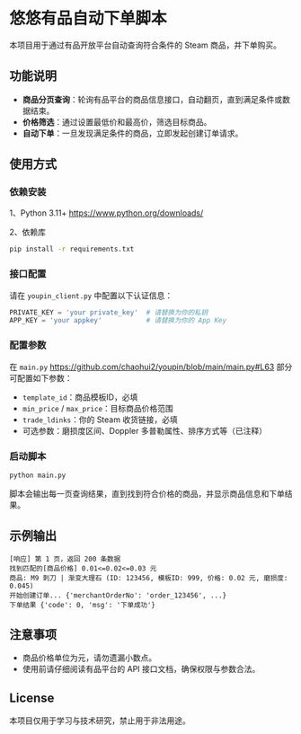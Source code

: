 

# 悠悠有品自动下单脚本

本项目用于通过有品开放平台自动查询符合条件的 Steam 商品，并下单购买。

## 功能说明

* **商品分页查询**：轮询有品平台的商品信息接口，自动翻页，直到满足条件或数据结束。
* **价格筛选**：通过设置最低价和最高价，筛选目标商品。
* **自动下单**：一旦发现满足条件的商品，立即发起创建订单请求。

## 使用方式

### 依赖安装
1、Python 3.11+ https://www.python.org/downloads/

2、依赖库
```bash
pip install -r requirements.txt
```

### 接口配置

请在 `youpin_client.py` 中配置以下认证信息：

```python
PRIVATE_KEY = 'your private_key'  # 请替换为你的私钥
APP_KEY = 'your appkey'           # 请替换为你的 App Key
```
### 配置参数

在 `main.py` https://github.com/chaohui2/youpin/blob/main/main.py#L63 部分可配置如下参数：

* `template_id`：商品模板ID，必填
* `min_price` / `max_price`：目标商品价格范围
* `trade_ldinks`：你的 Steam 收货链接，必填
* 可选参数：磨损度区间、Doppler 多普勒属性、排序方式等（已注释）

### 启动脚本

```bash
python main.py
```

脚本会输出每一页查询结果，直到找到符合价格的商品，并显示商品信息和下单结果。

## 示例输出

```
[响应] 第 1 页，返回 200 条数据
找到匹配的[商品价格] 0.01<=0.02<=0.03 元
商品: M9 刺刀 | 渐变大理石 (ID: 123456, 模板ID: 999, 价格: 0.02 元, 磨损度: 0.045)
开始创建订单... {'merchantOrderNo': 'order_123456', ...}
下单结果 {'code': 0, 'msg': '下单成功'}
```

## 注意事项
* 商品价格单位为元，请勿遗漏小数点。
* 使用前请仔细阅读有品平台的 API 接口文档，确保权限与参数合法。
## License

本项目仅用于学习与技术研究，禁止用于非法用途。

